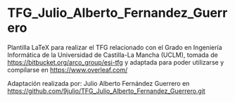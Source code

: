 # TFG_Julio_Alberto_Fernandez_Guerrero

Plantilla LaTeX para realizar el TFG relacionado con el Grado en Ingeniería Informática de la Universidad de Castilla-La Mancha (UCLM), tomada de https://bitbucket.org/arco_group/esi-tfg y adaptada para poder utilizarse y compilarse en https://www.overleaf.com/

Adaptación realizada por: Julio Alberto Fernández Guerrero en https://github.com/9julio/TFG_Julio_Alberto_Fernandez_Guerrero.git
